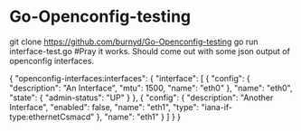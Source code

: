 # Go-Openconfig-testing
git clone https://github.com/burnyd/Go-Openconfig-testing
go run interface-test.go
#Pray it works. 
Should come out with some json output of openconfig interfaces. 

{
  "openconfig-interfaces:interfaces": {
    "interface": [
      {
        "config": {
          "description": "An Interface",
          "mtu": 1500,
          "name": "eth0"
        },
        "name": "eth0",
        "state": {
          "admin-status": "UP"
        }
      },
      {
        "config": {
          "description": "Another Interface",
          "enabled": false,
          "name": "eth1",
          "type": "iana-if-type:ethernetCsmacd"
        },
        "name": "eth1"
      }
    ]
  }
}

